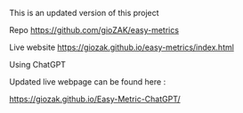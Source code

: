 This is an updated version of this project 

Repo
https://github.com/gioZAK/easy-metrics

Live website
https://giozak.github.io/easy-metrics/index.html

Using ChatGPT

Updated live webpage can be found here :

https://giozak.github.io/Easy-Metric-ChatGPT/

